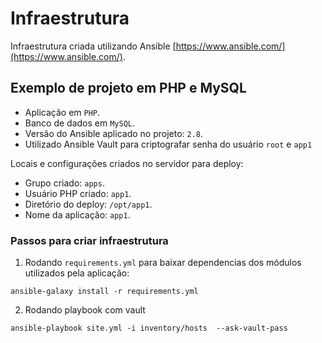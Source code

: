 # Infraestrutura

Infraestrutura criada utilizando Ansible [https://www.ansible.com/](https://www.ansible.com/).

## Exemplo de projeto em PHP e MySQL

* Aplicação em `PHP`.
* Banco de dados em `MySQL`.
* Versão do Ansible aplicado no projeto: `2.8`.
* Utilizado Ansible Vault para criptografar senha do usuário `root` e `app1` 

Locais e configurações criados no servidor para deploy:

* Grupo criado: `apps`.
* Usuário PHP criado: `app1`.
* Diretório do deploy: `/opt/app1`.
* Nome da aplicação: `app1`.


### Passos para criar infraestrutura

1. Rodando `requirements.yml` para baixar dependencias dos módulos utilizados pela aplicação:

```
ansible-galaxy install -r requirements.yml 
```

2. Rodando playbook com vault

```
ansible-playbook site.yml -i inventory/hosts  --ask-vault-pass
```
